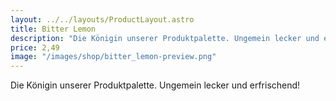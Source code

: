 ```yaml
---
layout: ../../layouts/ProductLayout.astro
title: Bitter Lemon
description: "Die Königin unserer Produktpalette. Ungemein lecker und erfrischend!"
price: 2,49
image: "/images/shop/bitter_lemon-preview.png"
---
```


Die Königin unserer Produktpalette. Ungemein lecker und erfrischend!
